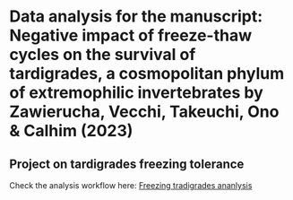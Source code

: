 # Data analysis for the manuscript: Negative impact of freeze-thaw cycles on the survival of tardigrades, a cosmopolitan phylum of extremophilic invertebrates by Zawierucha, Vecchi, Takeuchi, Ono & Calhim (2023)

## Project on tardigrades freezing tolerance
Check the analysis workflow here:
[Freezing tradigrades ananlysis](https://tardipede.github.io/freezing_cycles/)
